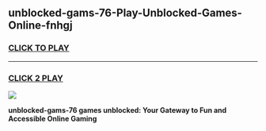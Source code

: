 
## unblocked-gams-76-Play-Unblocked-Games-Online-fnhgj
<h3>
<a href="https://premium76.site?title=unblocked-gams-76&ref=24A">CLICK TO PLAY</a></h3>
<hr>

<h3>
<a href="https://premium76.site?title=unblocked-gams-76&ref=24A">CLICK 2 PLAY</a>
  
</h3>

<a href="https://premium76.site?title=unblocked-gams-76&ref=24A"><img src="https://clearcache.store/games.png"></a>


**unblocked-gams-76 games unblocked: Your Gateway to Fun and Accessible Online Gaming**
